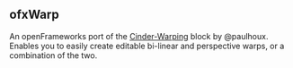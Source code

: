 ## ofxWarp
An openFrameworks port of the [Cinder-Warping](https://github.com/paulhoux/Cinder-Warping) block by @paulhoux.
Enables you to easily create editable bi-linear and perspective warps, or a combination of the two.
